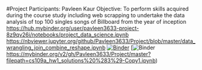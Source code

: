 #Project
Participants: Pavleen Kaur
Objective: To perform skills acquired during the course study including web scrapping to undertake the data analysis of top 100 singles songs of Billboard from the year of inception
https://hub.mybinder.org/user/pavleen3633-project-8z9qv26i/notebooks/project_data_science.ipynb
https://nbviewer.jupyter.org/github/Pavleen3633/Project/blob/master/data_wrangling_join_combine_reshape.ipynb
[![Binder](https://mybinder.org/badge_logo.svg)](https://hub.mybinder.org/user/pavleen3633-project-8z9qv26i/notebooks/project_data_science.ipynb)
[![Binder](https://mybinder.org/badge_logo.svg)https://mybinder.org/v2/gh/Pavleen3633/Project/master?filepath=cs109a_hw1_solutions%20%283%29-Copy1.ipynb)
